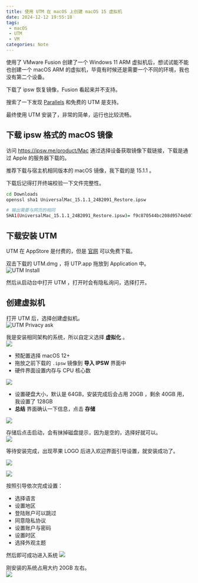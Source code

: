 ```yaml
---
title: 使用 UTM 在 macOS 上创建 macOS 15 虚拟机
date: 2024-12-12 19:55:18
tags:
 - macOS
 - UTM
 - VM
categories: Note
---
```


使用了 VMware Fusion 创建了一个 Windows 11 ARM 虚拟机后，想试试能不能也创建一个 macOS ARM 的虚拟机，毕竟有时候还是需要一个不同的环境，我也没有第二个设备。  

下载了 ipsw 恢复镜像，Fusion 看起来并不支持。 

搜索了一下发现 [Parallels](https://kb.parallels.com/cn/125561) 和免费的 UTM 是支持。

最终使用 UTM 安装了，非常的简单，运行也比较流畅。  

<!--more-->

## 下载 ipsw 格式的 macOS 镜像

访问 https://ipsw.me/product/Mac 通过选择设备获取镜像下载链接，下载是通过 Apple 的服务器下载的。  

推荐下载与宿主机相同版本的 macOS 镜像，我下载的是 15.1.1 。

下载后记得打开终端校验一下文件完整性。

```sh
cd Downloads
openssl sha1 UniversalMac_15.1.1_24B2091_Restore.ipsw 

# 输出需要与网页的相同
SHA1(UniversalMac_15.1.1_24B2091_Restore.ipsw)= f9c870544bc208d9574eb07d8226cd80a77e13e2
```

## 下载安装 UTM

UTM 在 AppStore 是付费的，但是 [官网](https://mac.getutm.app/) 可以免费下载。 

双击下载的 UTM.dmg ，将 UTP.app 拖放到 Application 中。  
![UTM Install](https://m.nep.me/blog/post/utm-install.png)

然后从启动台中打开 UTM ，打开时会有隐私询问，选择打开。

## 创建虚拟机
打开 UTM 后，选择创建虚拟机。   
![UTM Privacy ask](https://m.nep.me/blog/post/utm-app-home.png)

我是安装相同架构的系统，所以自定义选择 **虚拟化** 。  
![](https://m.nep.me/blog/post/utm-create-cpu-type.png)

 - 预配置选择 macOS 12+ 
 - 拖放之前下载的 `.ipsw` 镜像到 **导入 IPSW** 界面中
 - 硬件界面设置内存与 CPU 核心数
 
![](https://m.nep.me/blog/post/utm-create-set-ram-and-cpu.png)
 
 - 设置硬盘大小，默认是 64GB，安装完成后会占用 20GB ，剩余 40GB 用，我设置了 128GB
 - **总结** 界面确认一下信息，点击 **存储**

![](https://m.nep.me/blog/post/utm-create-overview.png)

存储后点击启动，会有抹掉磁盘提示，因为是空的，选择好就可以。  
![](https://m.nep.me/blog/post/utm-create-confirm.png)

等待安装完成，出现苹果 LOGO 后进入欢迎界面引导设置，就安装成功了。

![](https://m.nep.me/blog/post/utm-create-apple-logo.png)

![](https://m.nep.me/blog/post/utm-create-welcome.png)

按照引导依次完成设置： 
 - 选择语言
 - 设置地区
 - 登陆账户可以跳过
 - 同意隐私协议
 - 设置账户与密码
 - 设置时区
 - 选择外观主题

然后即可成功进入系统
![](https://m.nep.me/blog/post/utm-create-done.png)

刚安装的系统占用大约 20GB 左右。   
![](https://m.nep.me/blog/post/utm-create-disk-usage.png)
